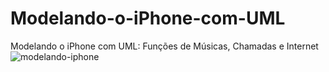 # Modelando-o-iPhone-com-UML
Modelando o iPhone com UML: Funções de Músicas, Chamadas e Internet
![modelando-iphone](https://github.com/user-attachments/assets/fb5f5672-c793-47c6-995b-cfaf0d3889b7)
